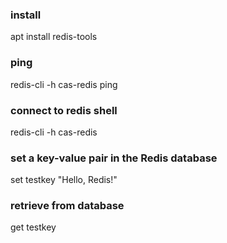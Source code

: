 ### install
apt install redis-tools

### ping
redis-cli -h cas-redis ping

### connect to redis shell
redis-cli -h cas-redis


### set a key-value pair in the Redis database
set testkey "Hello, Redis!"

### retrieve from database
get testkey



